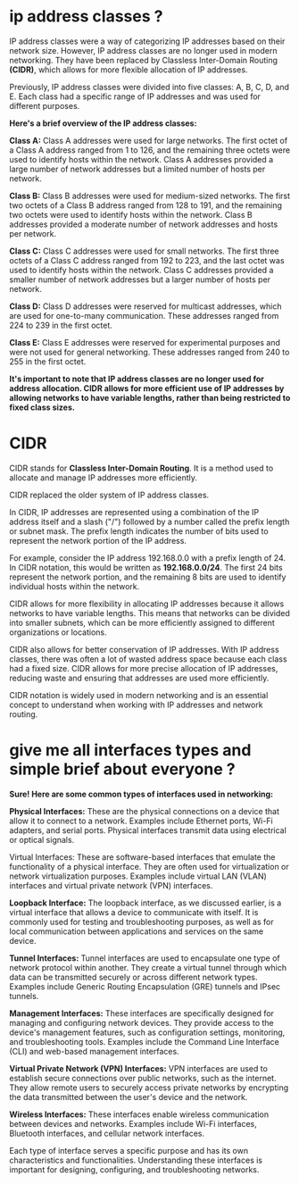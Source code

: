 # ip address classes ?

IP address classes were a way of categorizing IP addresses based on their network size.
However, IP address classes are no longer used in modern networking.
They have been replaced by Classless Inter-Domain Routing **(CIDR)**, which allows for more flexible allocation of IP addresses.

Previously, IP address classes were divided into five classes: A, B, C, D, and E.
Each class had a specific range of IP addresses and was used for different purposes.

**Here's a brief overview of the IP address classes:**

**Class A:** Class A addresses were used for large networks. The first octet of a Class A address ranged from 1 to 126, and the remaining three octets were used to identify hosts within the network. Class A addresses provided a large number of network addresses but a limited number of hosts per network.

**Class B:** Class B addresses were used for medium-sized networks. The first two octets of a Class B address ranged from 128 to 191, and the remaining two octets were used to identify hosts within the network. Class B addresses provided a moderate number of network addresses and hosts per network.

**Class C:** Class C addresses were used for small networks. The first three octets of a Class C address ranged from 192 to 223, and the last octet was used to identify hosts within the network. Class C addresses provided a smaller number of network addresses but a larger number of hosts per network.

**Class D:** Class D addresses were reserved for multicast addresses, which are used for one-to-many communication. These addresses ranged from 224 to 239 in the first octet.

**Class E:** Class E addresses were reserved for experimental purposes and were not used for general networking. These addresses ranged from 240 to 255 in the first octet.

**It's important to note that IP address classes are no longer used for address allocation. CIDR allows for more efficient use of IP addresses by allowing networks to have variable lengths, rather than being restricted to fixed class sizes.**

# CIDR

CIDR stands for **Classless Inter-Domain Routing**. It is a method used to allocate and manage IP addresses more efficiently.

CIDR replaced the older system of IP address classes.

In CIDR, IP addresses are represented using a combination of the IP address itself and a slash ("/") followed by a number called the prefix length or subnet mask. The prefix length indicates the number of bits used to represent the network portion of the IP address.

For example, consider the IP address 192.168.0.0 with a prefix length of 24. In CIDR notation, this would be written as **192.168.0.0/24**. The first 24 bits represent the network portion, and the remaining 8 bits are used to identify individual hosts within the network.

CIDR allows for more flexibility in allocating IP addresses because it allows networks to have variable lengths. This means that networks can be divided into smaller subnets, which can be more efficiently assigned to different organizations or locations.

CIDR also allows for better conservation of IP addresses. With IP address classes, there was often a lot of wasted address space because each class had a fixed size. CIDR allows for more precise allocation of IP addresses, reducing waste and ensuring that addresses are used more efficiently.

CIDR notation is widely used in modern networking and is an essential concept to understand when working with IP addresses and network routing.

# give me all interfaces types and simple brief about everyone ?

**Sure! Here are some common types of interfaces used in networking:**

**Physical Interfaces:** These are the physical connections on a device that allow it to connect to a network. Examples include Ethernet ports, Wi-Fi adapters, and serial ports. Physical interfaces transmit data using electrical or optical signals.

Virtual Interfaces: These are software-based interfaces that emulate the functionality of a physical interface. They are often used for virtualization or network virtualization purposes. Examples include virtual LAN (VLAN) interfaces and virtual private network (VPN) interfaces.

**Loopback Interface:** The loopback interface, as we discussed earlier, is a virtual interface that allows a device to communicate with itself. It is commonly used for testing and troubleshooting purposes, as well as for local communication between applications and services on the same device.

**Tunnel Interfaces:** Tunnel interfaces are used to encapsulate one type of network protocol within another. They create a virtual tunnel through which data can be transmitted securely or across different network types. Examples include Generic Routing Encapsulation (GRE) tunnels and IPsec tunnels.

**Management Interfaces:** These interfaces are specifically designed for managing and configuring network devices. They provide access to the device's management features, such as configuration settings, monitoring, and troubleshooting tools. Examples include the Command Line Interface (CLI) and web-based management interfaces.

**Virtual Private Network (VPN) Interfaces:** VPN interfaces are used to establish secure connections over public networks, such as the internet. They allow remote users to securely access private networks by encrypting the data transmitted between the user's device and the network.

**Wireless Interfaces:** These interfaces enable wireless communication between devices and networks. Examples include Wi-Fi interfaces, Bluetooth interfaces, and cellular network interfaces.

Each type of interface serves a specific purpose and has its own characteristics and functionalities. Understanding these interfaces is important for designing, configuring, and troubleshooting networks.
